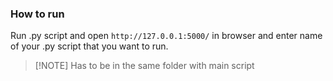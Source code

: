### How to run


Run .py script and open `http://127.0.0.1:5000/` in browser and enter name of your .py script that you want to run. 

> [!NOTE] Has to be in the same folder with main script
